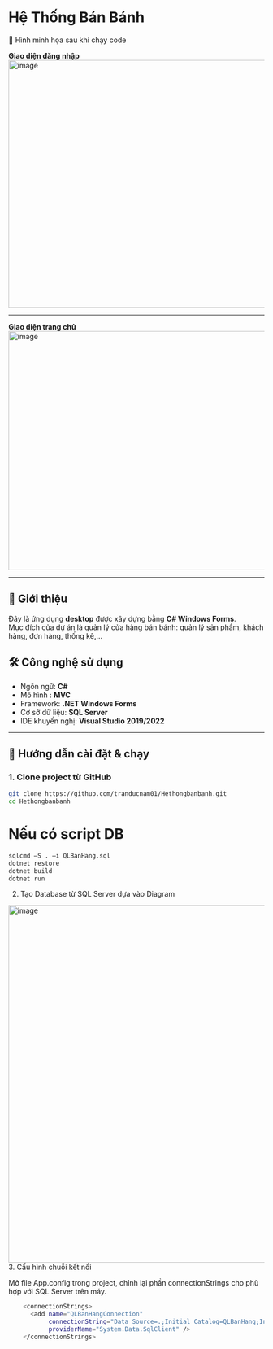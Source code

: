 # Hệ Thống Bán Bánh
📸 Hình minh họa sau khi chạy code  

**Giao diện đăng nhập**  
<img width="702" height="487" alt="image" src="https://github.com/user-attachments/assets/3dacae80-1d66-4952-86ca-e444eaa0254f" />

---

**Giao diện trang chủ**  
<img width="756" height="470" alt="image" src="https://github.com/user-attachments/assets/517f2ab7-a197-40f5-b881-4a886291dac5" />

---
## 📌 Giới thiệu
Đây là ứng dụng **desktop** được xây dựng bằng **C# Windows Forms**.  
Mục đích của dự án là quản lý cửa hàng bán bánh: quản lý sản phẩm, khách hàng, đơn hàng, thống kê,...

## 🛠️ Công nghệ sử dụng
- Ngôn ngữ: **C#**
- Mô hình : **MVC**
- Framework: **.NET Windows Forms**
- Cơ sở dữ liệu: **SQL Server**
- IDE khuyến nghị: **Visual Studio 2019/2022**

---

## 🚀 Hướng dẫn cài đặt & chạy



### 1. Clone project từ GitHub
```bash
git clone https://github.com/tranducnam01/Hethongbanbanh.git
cd Hethongbanbanh
```
# Nếu có script DB
```bash
sqlcmd –S . –i QLBanHang.sql
dotnet restore
dotnet build
dotnet run
```
2. Tạo Database từ SQL Server dựa vào Diagram
<img width="1129" height="703" alt="image" src="https://github.com/user-attachments/assets/2b95ddcc-7528-4bc2-b4cf-529f669474a3" />
3. Cấu hình chuỗi kết nối

Mở file App.config trong project, chỉnh lại phần connectionStrings cho phù hợp với SQL Server trên máy.
```bash
    <connectionStrings>
      <add name="QLBanHangConnection"
           connectionString="Data Source=.;Initial Catalog=QLBanHang;Integrated Security=True" 
           providerName="System.Data.SqlClient" />
    </connectionStrings>
```












